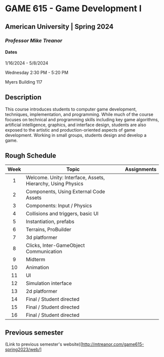 # GAME 615 - Game Development I
## American University | Spring 2024
### *Professor Mike Treanor*

#### Dates
1/16/2024 - 5/8/2024

Wednesday 2:30 PM - 5:20 PM

Myers Building 117

## Description
This course introduces students to computer game development, techniques, implementation, and programming. While much of the course focuses on technical and programming skills including key game algorithms, artificial intelligence, graphics, and interface design, students are also exposed to the artistic and production-oriented aspects of game development. Working in small groups, students design and develop a game.

<!-- ![The test image](images/test.png) -->

<!-- <img src="./images/test.png" width="100"> -->


## Rough Schedule

| Week | Topic | Assignments |
| :---: | --- | --- |
| 1 | Welcome. Unity: Interface, Assets, Hierarchy, Using Physics |  |
| 2 | Components, Using External Code Assets |  |
| 3 | Components: Input / Physics |  |
| 4 | Collisions and triggers, basic UI |  |
| 5 | Instantiation, prefabs |  |
| 6 | Terrains, ProBuilder |  |
| 7 | 3d platformer |  |
| 8 | Clicks, Inter-GameObject Communication |  |
| 9 | Midterm |  |
| 10 | Animation |  |
| 11 | UI |  |
| 12 | Simulation interface |  |
| 13 | 2d platformer |  |
| 14 | Final / Student directed | |
| 15 | Final / Student directed | |
| 16 | Final / Student directed | |

## Previous semester
(Link to previous semester's website)[http://mtreanor.com/game615-spring2023/web/]